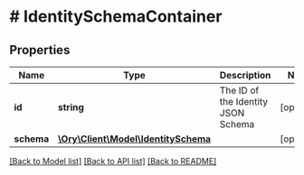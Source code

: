 # # IdentitySchemaContainer

## Properties

Name | Type | Description | Notes
------------ | ------------- | ------------- | -------------
**id** | **string** | The ID of the Identity JSON Schema | [optional]
**schema** | [**\Ory\Client\Model\IdentitySchema**](IdentitySchema.md) |  | [optional]

[[Back to Model list]](../../README.md#models) [[Back to API list]](../../README.md#endpoints) [[Back to README]](../../README.md)
